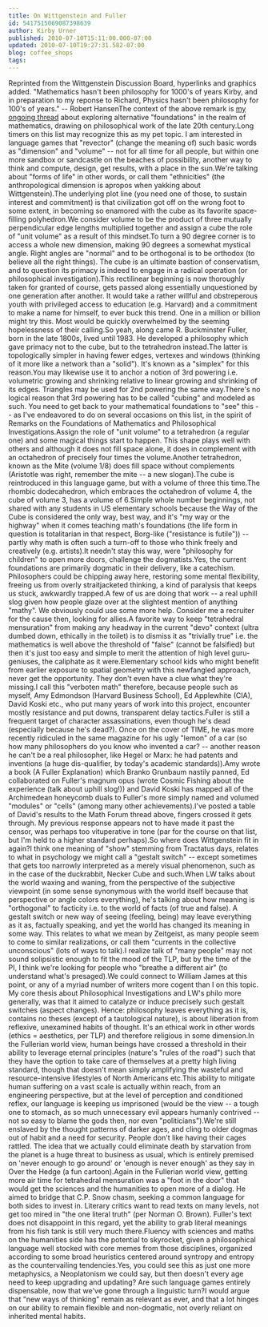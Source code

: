 ```yaml
---
title: On Wittgenstein and Fuller
id: 5417515069087398639
author: Kirby Urner
published: 2010-07-10T15:11:00.000-07:00
updated: 2010-07-10T19:27:31.582-07:00
blog: coffee_shops
tags: 
---
```


Reprinted from the Wittgenstein Discussion Board, hyperlinks and graphics added. "Mathematics hasn't been philosophy for 1000's of years Kirby, and in preparation to my reponse to Richard, Physics hasn't been philosophy for 100's of years." -- Robert HansenThe context of the above remark is [my ongoing thread](http://mathforum.org/kb/message.jspa?messageID=7123390&tstart=0) about exploring alternative "foundations" in the realm of mathematics, drawing on philosophical work of the late 20th century.Long timers on this list may recognize this as my pet topic. I am interested in language games that "revector" (change the meaning of) such basic words as "dimension" and "volume" -- not for all time for all people, but within one more sandbox or sandcastle on the beaches of possibility, another way to think and compute, design, get results, with a place in the sun.We're talking about "forms of life" in other words, or call them "ethnicities" (the anthropological dimension is apropos when yakking about Wittgenstein).The underlying plot line (you need one of those, to sustain interest and commitment) is that civilization got off on the wrong foot to some extent, in becoming so enamored with the cube as its favorite space-filling polyhedron.We consider volume to be the product of three mutually perpendicular edge lengths multiplied together and assign a cube the role of "unit volume" as a result of this mindset.To turn a 90 degree corner is to access a whole new dimension, making 90 degrees a somewhat mystical angle. Right angles are "normal" and to be orthogonal is to be orthodox (to believe all the right things). The cube is an ultimate bastion of conservatism, and to question its primacy is indeed to engage in a radical operation (or philosophical investigation).This rectilinear beginning is now thoroughly taken for granted of course, gets passed along essentially unquestioned by one generation after another. It would take a rather willful and obstreperous youth with privileged access to education (e.g. Harvard) and a commitment to make a name for himself, to ever buck this trend. One in a million or billion might try this. Most would be quickly overwhelmed by the seeming hopelessness of their calling.So yeah, along came R. Buckminster Fuller, born in the late 1800s, lived until 1983. He developed a philosophy which gave primacy not to the cube, but to the tetrahedron instead.The latter is topologically simpler in having fewer edges, vertexes and windows (thinking of it more like a network than a "solid"). It's known as a "simplex" for this reason.You may likewise use it to anchor a notion of 3rd powering i.e. volumetric growing and shrinking relative to linear growing and shrinking of its edges. Triangles may be used for 2nd powering the same way.There's no logical reason that 3rd powering has to be called "cubing" and modeled as such. You need to get back to your mathematical foundations to "see" this -- as I've endeavored to do on several occasions on this list, in the spirit of Remarks on the Foundations of Mathematics and Philosophical Investigations.Assign the role of "unit volume" to a tetrahedron (a regular one) and some magical things start to happen. This shape plays well with others and although it does not fill space alone, it does in complement with an octahedron of precisely four times the volume.Another tetrahedron, known as the Mite (volume 1/8) does fill space without complements (Aristotle was right, remember the mite -- a new slogan).The cube is reintroduced in this language game, but with a volume of three this time.The rhombic dodecahedron, which embraces the octahedron of volume 4, the cube of volume 3, has a volume of 6.Simple whole number beginnings, not shared with any students in US elementary schools because the Way of the Cube is considered the only way, best way, and it's "my way or the highway" when it comes teaching math's foundations (the life form in question is totalitarian in that respect, Borg-like ("resistance is futile")) -- partly why math is often such a turn-off to those who think freely and creatively (e.g. artists).It needn't stay this way, were "philosophy for children" to open more doors, challenge the dogmatists.Yes, the current foundations are primarily dogmatic in their delivery, like a catechism. Philosophers could be chipping away here, restoring some mental flexibility, freeing us from overly straitjacketed thinking, a kind of paralysis that keeps us stuck, awkwardly trapped.A few of us are doing that work -- a real uphill slog given how people glaze over at the slightest mention of anything "mathy". We obviously could use some more help. Consider me a recruiter for the cause then, looking for allies.A favorite way to keep "tetrahedral mensuration" from making any headway in the current "devo" context (ultra dumbed down, ethically in the toilet) is to dismiss it as "trivially true" i.e. the mathematics is well above the threshold of "false" (cannot be falsified) but then it's just too easy and simple to merit the attention of high level guru-geniuses, the caliphate as it were.Elementary school kids who might benefit from earlier exposure to spatial geometry with this newfangled approach, never get the opportunity. They don't even have a clue what they're missing.I call this "verboten math" therefore, because people such as myself, Amy Edmondson (Harvard Business School), Ed Applewhite (CIA), David Koski etc., who put many years of work into this project, encounter mostly resistance and put downs, transparent delay tactics.Fuller is still a frequent target of character assassinations, even though he's dead (especially because he's dead?). Once on the cover of TIME, he was more recently ridiculed in the same magazine for his ugly "lemon" of a car (so how many philosophers do you know who invented a car? -- another reason he can't be a real philosopher, like Hegel or Marx: he had patents and inventions (a huge dis-qualifier, by today's academic standards)).Amy wrote a book (A Fuller Explanation) which Branko Grunbaum nastily panned, Ed collaborated on Fuller's magnum opus (wrote Cosmic Fishing about the experience (talk about uphill slog!)) and David Koski has mapped all of the Archimedean honeycomb duals to Fuller's more simply named and volumed "modules" or "cells" (among many other achievements).I've posted a table of David's results to the Math Forum thread above, fingers crossed it gets through. My previous response appears not to have made it past the censor, was perhaps too vituperative in tone (par for the course on that list, but I'm held to a higher standard perhaps).So where does Wittgenstein fit in again?I think one meaning of "show" stemming from Tractatus days, relates to what in psychology we might call a "gestalt switch" -- except sometimes that gets too narrowly interpreted as a merely visual phenomenon, such as in the case of the duckrabbit, Necker Cube and such.When LW talks about the world waxing and waning, from the perspective of the subjective viewpoint (in some sense synonymous with the world itself because that perspective or angle colors everything), he's talking about how meaning is "orthogonal" to facticity i.e. to the world of facts (of true and false). A gestalt switch or new way of seeing (feeling, being) may leave everything as it as, factually speaking, and yet the world has changed its meaning in some way. This relates to what we mean by Zeitgeist, as many people seem to come to similar realizations, or call them "currents in the collective unconscious" (lots of ways to talk).I realize talk of "many people" may not sound solipsistic enough to fit the mood of the TLP, but by the time of the PI, I think we're looking for people who "breathe a different air" (to understand what's presaged).We could connect to William James at this point, or any of a myriad number of writers more cogent than I on this topic. My core thesis about Philosophical Investigations and LW's philo more generally, was that it aimed to catalyze or induce precisely such gestalt switches (aspect changes). Hence: philosophy leaves everything as it is, contains no theses (except of a tautological nature), is about liberation from reflexive, unexamined habits of thought. It's an ethical work in other words (ethics = aesthetics, per TLP) and therefore religious in some dimension.In the Fullerian world view, human beings have crossed a threshold in their ability to leverage eternal principles (nature's "rules of the road") such that they have the option to take care of themselves at a pretty high living standard, though that doesn't mean simply amplifying the wasteful and resource-intensive lifestyles of North Americans etc.This ability to mitigate human suffering on a vast scale is actually within reach, from an engineering perspective, but at the level of perception and conditioned reflex, our language is keeping us imprisoned (would be the view -- a tough one to stomach, as so much unnecessary evil appears humanly contrived -- not so easy to blame the gods then, nor even "politicians").We're still enslaved by the thought patterns of darker ages, and cling to older dogmas out of habit and a need for security. People don't like having their cages rattled. The idea that we actually could eliminate death by starvation from the planet is a huge threat to business as usual, which is entirely premised on 'never enough to go around' or 'enough is never enough' as they say in Over the Hedge (a fun cartoon).Again in the Fullerian world view, getting more air time for tetrahedral mensuration was a "foot in the door" that would get the sciences and the humanities to open more of a dialog. He aimed to bridge that C.P. Snow chasm, seeking a common language for both sides to invest in. Literary critics want to read texts on many levels, not get too mired in "the one literal truth" (per Norman O. Brown). Fuller's text does not disappoint in this regard, yet the ability to grab literal meanings from his fish tank is still very much there.Fluency with sciences and maths on the humanities side has the potential to skyrocket, given a philosophical language well stocked with core memes from those disciplines, organized according to some broad heuristics centered around syntropy and entropy as the countervailing tendencies.Yes, you could see this as just one more metaphysics, a Neoplatonism we could say, but then doesn't every age need to keep upgrading and updating? Are such language games entirely dispensable, now that we've gone through a linguistic turn?I would argue that "new ways of thinking" remain as relevant as ever, and that a lot hinges on our ability to remain flexible and non-dogmatic, not overly reliant on inherited mental habits.